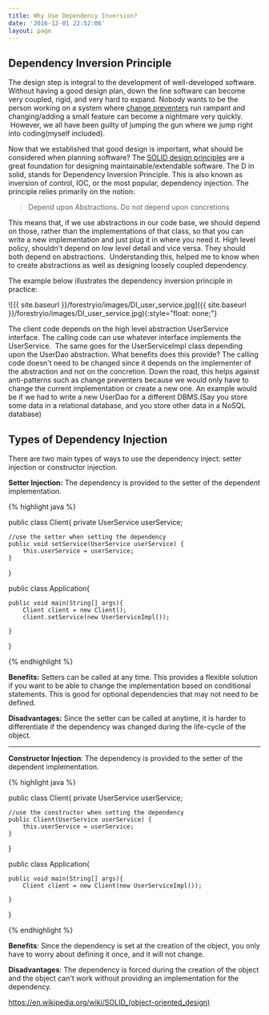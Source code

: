 ```yaml
---
title: Why Use Dependency Inversion?
date: '2016-12-01 22:52:06'
layout: page
---
```

## Dependency Inversion Principle

The design step is integral to the development of well-developed software. Without having a good design plan, down the line software can become very coupled, rigid, and very hard to expand. Nobody wants to be the person working on a system where [change preventers](https://sourcemaking.com/refactoring/smells/change-preventers) run rampant and changing/adding a small feature can become a nightmare very quickly.  However, we all have been guilty of jumping the gun where we jump right into coding(myself included).

Now that we established that good design is important, what should be considered when planning software? The [SOLID design principles](https://en.wikipedia.org/wiki/SOLID_(object-oriented_design)) are a great foundation for designing maintainable/extendable software. The D in solid, stands for Dependency Inversion Principle. This is also known as inversion of control, IOC, or the most popular, dependency injection. The principle relies primarily on the notion:

> Depend upon Abstractions. Do not depend upon concretions

This means that, if we use abstractions in our code base, we should depend on those, rather than the implementations of that class, so that you can write a new implementation and just plug it in where you need it. High level policy, shouldn't depend on low level detail and vice versa. They should both depend on abstractions.  Understanding this, helped me to know when to create abstractions as well as designing loosely coupled dependency.

The example below illustrates the dependency inversion principle in practice:

![{{ site.baseurl }}/forestryio/images/DI_user_service.jpg]({{ site.baseurl }}/forestryio/images/DI_user_service.jpg){:style="float: none;"}

The client code depends on the high level abstraction UserService interface. The calling code can use whatever interface implements the UserService.  The same goes for the UserServiceImpl class depending upon the UserDao abstraction. What benefits does this provide? The calling code doesn't need to be changed since it depends on the implementer of the abstraction and not on the concretion. Down the road, this helps against anti-patterns such as change preventers because we would only have to change the current implementation or create a new one. An example would be if we had to write a new UserDao for a different DBMS.(Say you store some data in a relational database, and you store other data in a NoSQL database)

## Types of Dependency Injection

There are two main types of ways to use the dependency inject: setter injection or constructor injection.

**Setter Injection:** The dependency is provided to the setter of the dependent implementation.

{% highlight java %}

public class Client{
	private UserService userService;
	
	//use the setter when setting the dependency
	public void setService(UserService userService) {
		this.userService = userService;
	}
}

public class Application{
	
	public void main(String[] args){
		Client client = new Client();
		client.setService(new UserServiceImpl());
		
	}
}

{% endhighlight %}

**Benefits:** Setters can be called at any time. This provides a flexible solution if you want to be able to change the implementation based on conditional statements. This is good for optional dependencies that may not need to be defined.

**Disadvantages:** Since the setter can be called at anytime, it is harder to differentiate if the dependency was changed during the life-cycle of the object.

---

**Constructor Injection**: The dependency is provided to the setter of the dependent implementation.

{% highlight java %}

public class Client{
	private UserService userService;
	
	//use the constructor when setting the dependency
	public Client(UserService userService) {
		this.userService = userService;
	}
}

public class Application{
	
	public void main(String[] args){
		Client client = new Client(new UserServiceImpl());
		
	}
}

{% endhighlight %}

**Benefits**: Since the dependency is set at the creation of the object, you only have to worry about defining it once, and it will not change.

**Disadvantages**: The dependency is forced during the creation of the object and the object can't work without providing an implementation for the dependency.

https://en.wikipedia.org/wiki/SOLID_(object-oriented_design)

